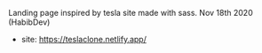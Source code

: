 Landing page inspired by tesla site made with sass. Nov 18th 2020 (HabibDev)
- site: https://teslaclone.netlify.app/
